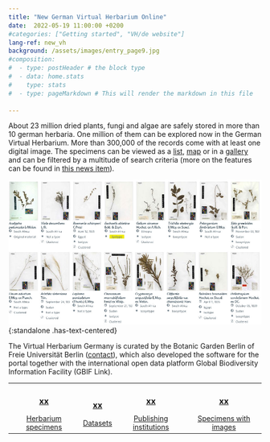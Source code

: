 ```yaml
---
title: "New German Virtual Herbarium Online"
date:  2022-05-19 11:00:00 +0200
#categories: ["Getting started", "VH/de website"]
lang-ref: new_vh
background: /assets/images/entry_page9.jpg
#composition:
#  - type: postHeader # the block type
#  - data: home.stats
#    type: stats
#  - type: pageMarkdown # This will render the markdown in this file

---
```


About 23 million dried plants, fungi and algae are safely stored in more than 10 german herbaria. One million of them can be explored now in the German Virtual Herbarium. More than 300,000 of the records come with at least one digital image. The specimens can be viewed as a [list](/data?view=TABLE), [map](/data?view=MAP) or in a [gallery](/data?view=GALLERY) and can be filtered by a multitude of search criteria (more on the features can be found in [this news item](/post/2022/features-explained/)).

![Gallery view of the German Virtual Herbarium](/assets/images/gallery_view.jpg){:standalone .has-text-centered}

The Virtual Herbarium Germany is curated by the Botanic Garden Berlin of Freie Universität Berlin ([contact](mailto:contact@gbif.de)), which also developed the software for the portal together with the international open data platform Global Biodiversity Information Facility (GBIF Link).

<table>
  <tr>
	<td style="text-align:center">
		<a href="/data?view=TABLE"><h3><span data-ajax-url="https://api.gbif.org/v1/occurrence/search?networkKey=3aee7756-565e-4dc5-b22c-f997fbd7105c&limit=0">xx</span></h3>
		Herbarium specimens</a>
	</td>
    <td style="text-align:center">
		<a href="https://www.gbif.org/network/3aee7756-565e-4dc5-b22c-f997fbd7105c/dataset"><h3><span data-ajax-url="https://api.gbif.org/v1/network/3aee7756-565e-4dc5-b22c-f997fbd7105c/constituents?limit=0">xx</span></h3>
		Datasets</a>
    </td>
    <td style="text-align:center">
		<a href="https://www.gbif.org/network/3aee7756-565e-4dc5-b22c-f997fbd7105c/publisher"><h3><span data-ajax-url="https://api.gbif.org/v1/network/3aee7756-565e-4dc5-b22c-f997fbd7105c/organization?limit=0">xx</span></h3>
		Publishing institutions</a>
    </td>
    <td style="text-align:center">
		<a href="/data?view=GALLERY"><h3><span data-ajax-url="https://api.gbif.org/v1/occurrence/search?mediaType=StillImage&networkKey=3aee7756-565e-4dc5-b22c-f997fbd7105c&limit=0">xx</span></h3>
		Specimens with images</a>
    </td>
  </tr>
</table>